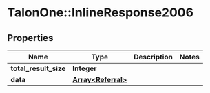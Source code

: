 # TalonOne::InlineResponse2006

## Properties
Name | Type | Description | Notes
------------ | ------------- | ------------- | -------------
**total_result_size** | **Integer** |  | 
**data** | [**Array&lt;Referral&gt;**](Referral.md) |  | 


